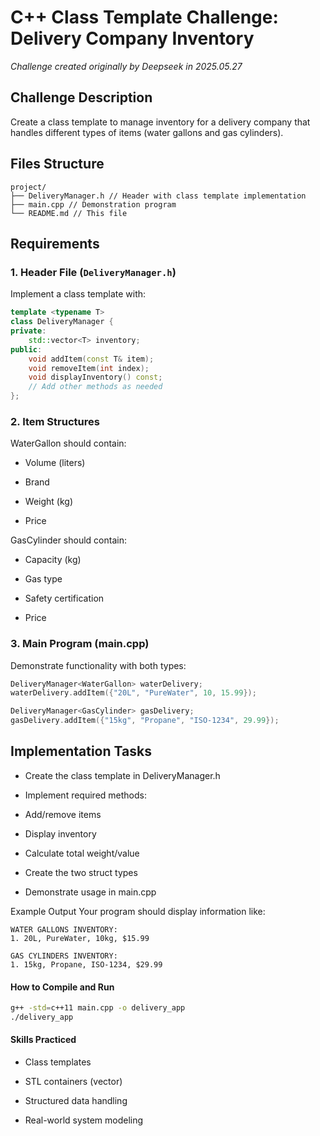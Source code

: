 # C++ Class Template Challenge: Delivery Company Inventory

_Challenge created originally by Deepseek in 2025.05.27_

## Challenge Description
Create a class template to manage inventory for a delivery company that handles different types of items (water gallons and gas cylinders).

## Files Structure
```
project/
├── DeliveryManager.h // Header with class template implementation
├── main.cpp // Demonstration program
└── README.md // This file
```

## Requirements

### 1. Header File (`DeliveryManager.h`)
Implement a class template with:
```cpp
template <typename T>
class DeliveryManager {
private:
    std::vector<T> inventory;
public:
    void addItem(const T& item);
    void removeItem(int index);
    void displayInventory() const;
    // Add other methods as needed
};
```

### 2. Item Structures
WaterGallon should contain:

- Volume (liters)

- Brand

- Weight (kg)

- Price

GasCylinder should contain:

- Capacity (kg)

- Gas type

- Safety certification

- Price

### 3. Main Program (main.cpp)
Demonstrate functionality with both types:

```cpp
DeliveryManager<WaterGallon> waterDelivery;
waterDelivery.addItem({"20L", "PureWater", 10, 15.99});

DeliveryManager<GasCylinder> gasDelivery;
gasDelivery.addItem({"15kg", "Propane", "ISO-1234", 29.99});
```

## Implementation Tasks
- Create the class template in DeliveryManager.h

- Implement required methods:

- Add/remove items

- Display inventory

- Calculate total weight/value

- Create the two struct types

- Demonstrate usage in main.cpp

Example Output
Your program should display information like:

```
WATER GALLONS INVENTORY:
1. 20L, PureWater, 10kg, $15.99

GAS CYLINDERS INVENTORY:
1. 15kg, Propane, ISO-1234, $29.99

```


#### How to Compile and Run

```bash
g++ -std=c++11 main.cpp -o delivery_app
./delivery_app
```

#### Skills Practiced
- Class templates

- STL containers (vector)

- Structured data handling

- Real-world system modeling

